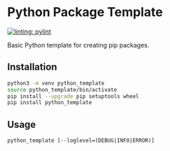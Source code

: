 # Python Package Template
[![linting: pylint](https://img.shields.io/badge/linting-pylint-yellowgreen)](https://github.com/PyCQA/pylint)

Basic Python template for creating pip packages.

## Installation

```bash
python3 -m venv python_template
source python_template/bin/activate
pip install --upgrade pip setuptools wheel
pip install python_template
```

## Usage

`python_template [--loglevel=(DEBUG|INFO|ERROR)]`
